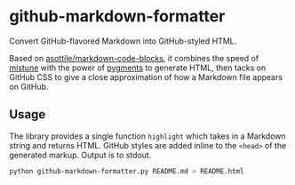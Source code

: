 github-markdown-formatter
=========================

Convert GitHub-flavored Markdown into GitHub-styled HTML.

Based on [asottile/markdown-code-blocks][asottile/markdown-code-blocks],
it combines the speed of [mistune][mistune] with the power of
[pygments][pygments] to generate HTML, then tacks on GitHub CSS to give
a close approximation of how a Markdown file appears on GitHub.


## Usage

The library provides a single function `highlight` which takes in a
Markdown string and returns HTML. GitHub styles are added inline to the
`<head>` of the generated markup. Output is to stdout.

```sh
python github-markdown-formatter.py README.md > README.html
```


[mistune]: https://github.com/lepture/mistune
[pygments]: http://pygments.org/
[asottile/markdown-code-blocks]: https://github.com/asottile/markdown-code-blocks
